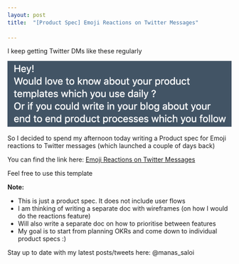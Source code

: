 ```yaml
---
layout: post
title:  "[Product Spec] Emoji Reactions on Twitter Messages"

---
```


I keep getting Twitter DMs like these regularly

![Product Spec request](/assets/img/request_product_spec.png)

So I decided to spend my afternoon today writing a Product spec for Emoji reactions to Twitter messages (which launched a couple of days back)

You can find the link here: [Emoji Reactions on Twitter Messages](https://docs.google.com/document/d/1sUX-sm5qZ474PCQQUpvdi3lvvmWPluqHOyfXz3xKL2M/edit)

Feel free to use this template

**Note:**

+ This is just a product spec. It does not include user flows
+ I am thinking of writing a separate doc with wireframes (on how I would do the reactions feature)
+ Will also write a separate doc on how to prioritise between features
+ My goal is to start from planning OKRs and come down to individual product specs :)

Stay up to date with my latest posts/tweets here: @manas_saloi
